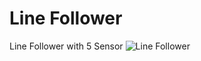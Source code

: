 # Line Follower
 Line Follower with 5 Sensor
![Line Follower](https://pasteboard.co/nbWzFdIeB6KQ.jpg)
